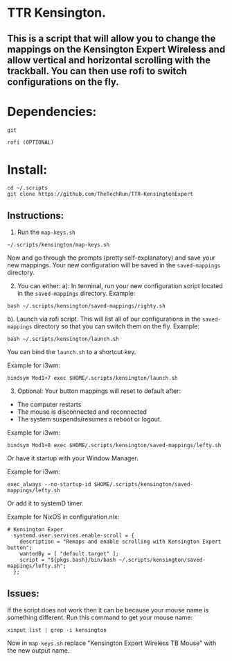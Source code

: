 # TTR Kensington.

## This is a script that will allow you to change the mappings on the Kensington Expert Wireless and allow vertical and horizontal scrolling with the trackball. You can then use rofi to switch configurations on the fly.

# Dependencies:
`git`

`rofi (OPTIONAL)`

# Install:
```
cd ~/.scripts
git clone https://github.com/TheTechRun/TTR-KensingtonExpert
```

## Instructions:
1. Run the `map-keys.sh`
```
~/.scripts/kensington/map-keys.sh
```
 Now and go through the prompts (pretty self-explanatory) and save your new mappings. Your new configuration will be saved in the `saved-mappings` directory.

2. You can either:
a): In terminal, run your new configuration script located in the `saved-mappings` directory.
Example: 
```
bash ~/.scripts/kensington/saved-mappings/righty.sh
```

b). Launch via rofi script. This will list all of our configurations in the `saved-mappings` directory so that you can switch them on the fly.
Example:
```
bash ~/.scripts/kensington/launch.sh
```
You can bind the `launch.sh` to a shortcut key. 

Example for i3wm:
```
bindsym Mod1+7 exec $HOME/.scripts/kensington/launch.sh

```

3. Optional: Your button mappings will reset to default after:
- The computer restarts
- The mouse is disconnected and reconnected
- The system suspends/resumes a reboot or logout.

Example for i3wm:
```
bindsym Mod1+8 exec $HOME/.scripts/kensington/saved-mappings/lefty.sh
```
Or have it startup with your Window Manager.

Example for i3wm:
```
exec_always --no-startup-id $HOME/.scripts/kensington/saved-mappings/lefty.sh
```

Or add it to systemD timer.

Example for NixOS in configuration.nix:
```
# Kensington Exper
  systemd.user.services.enable-scroll = {
    description = "Remaps and enable scrolling with Kensington Expert button";
    wantedBy = [ "default.target" ];
    script = "${pkgs.bash}/bin/bash ~/.scripts/kensington/saved-mappings/lefty.sh";
  };
```

## Issues:
If the script does not work then it can be because your mouse name is something different.
Run this command to get your mouse name:
```
xinput list | grep -i kensington
```
Now in `map-keys.sh` replace "Kensington Expert Wireless TB Mouse" with the new output name.
